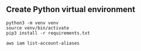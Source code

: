 ## Create Python virtual environment
```
python3 -m venv venv
source venv/bin/activate
pip3 install -r requirements.txt
```

```
aws iam list-account-aliases
```